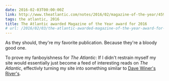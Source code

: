 ```yaml
---
date: 2016-02-03T00:00:00Z
link: http://www.theatlantic.com/notes/2016/02/magazine-of-the-year/459345/
tags: the atlantic, 2016
title: The Atlantic awarded Magazine of the Year award for 2016
# url: /2016/02/03/the-atlantic-awarded-magazine-of-the-year-award-for-2016/
---
```


As they should, they're my favorite publication. Because they're a bloody good one.

To prove my fanboyishness for *The Atlantic*: If I didn't restrain myself my site would essentially just become a feed of interesting reads on *The Atlantic*, effectivly turning my site into something similar to [Dave Winer's River's](http://scripting.com/#riverTab).

